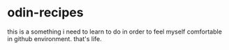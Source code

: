 # odin-recipes
this is a something i need to learn to do in order to feel myself comfortable in github environment. that's life.

